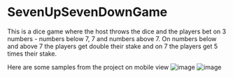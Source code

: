 # SevenUpSevenDownGame
This is a dice game where the host throws the dice and the players bet on 3 numbers - numbers below 7, 7 and numbers above 7. On numbers below and above 7 the players get double their stake and on 7 the players get 5 times their stake.

Here are some samples from the project on mobile view
![image](https://github.com/user-attachments/assets/fba9650b-85f0-47df-a173-cf86f0d6f155)  ![image](https://github.com/user-attachments/assets/463f31a6-a73f-43f4-ad05-3269c43198f3)

